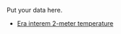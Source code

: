 Put your data here.

* [Era interem 2-meter temperature](http://climexp.knmi.nl/ERA-interim/erai_t2m.nc)

